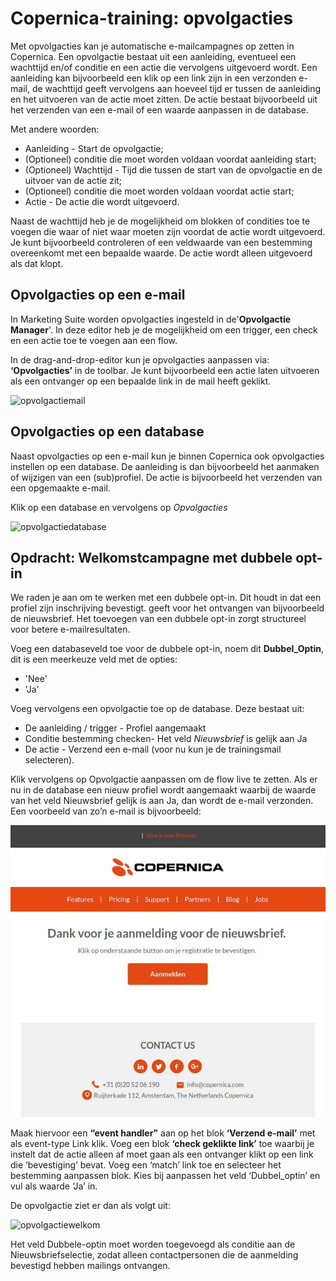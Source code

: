 # Copernica-training: opvolgacties

Met opvolgacties kan je automatische e-mailcampagnes op zetten in Copernica. 
Een opvolgactie bestaat uit een aanleiding, eventueel een wachttijd en/of conditie 
en een actie die vervolgens uitgevoerd wordt. Een aanleiding kan bijvoorbeeld 
een klik op een link zijn in een verzonden e-mail, de wachttijd geeft vervolgens 
aan hoeveel tijd er tussen de aanleiding en het uitvoeren van de actie moet zitten. 
De actie bestaat bijvoorbeeld uit het verzenden van een e-mail of een waarde aanpassen in de database. 

Met andere woorden:
- Aanleiding - Start de opvolgactie;
- (Optioneel) conditie die moet worden voldaan voordat aanleiding start;
- (Optioneel) Wachttijd - Tijd die tussen de start van de opvolgactie en de uitvoer van de actie zit;
- (Optioneel) conditie die moet worden voldaan voordat actie start;
- Actie - De actie die wordt uitgevoerd.

Naast de wachttijd heb je de mogelijkheid om blokken of condities toe te voegen 
die waar of niet waar moeten zijn voordat de actie wordt uitgevoerd. 
Je kunt bijvoorbeeld controleren of een veldwaarde van een bestemming overeenkomt met een bepaalde waarde. 
De actie wordt alleen uitgevoerd als dat klopt.

## Opvolgacties op een e-mail

In Marketing Suite worden opvolgacties ingesteld in de​ ​'**Opvolgactie Manager**'​. 
In deze editor heb je de mogelijkheid om een trigger, een check en een actie toe te voegen aan een flow. 

In de drag-and-drop-editor kun je opvolgacties aanpassen via: **‘Opvolgacties’** in de toolbar. 
Je kunt bijvoorbeeld een actie laten uitvoeren als een ontvanger op een bepaalde link in de mail heeft geklikt. 

![opvolgactiemail](https://user-images.githubusercontent.com/94605656/166893449-e1a76e3a-744d-475c-b634-4761ce8ebc4b.png)

## Opvolgacties op een database

Naast opvolgacties op een e-mail kun je binnen Copernica ook opvolgacties instellen op een
database. De aanleiding is dan bijvoorbeeld het aanmaken of wijzigen van een (sub)profiel. 
De actie is bijvoorbeeld het verzenden van een opgemaakte e-mail. 

Klik op een database en vervolgens op _Opvolgacties_

![opvolgactiedatabase](https://user-images.githubusercontent.com/94605656/166893711-62e41e77-1d62-4e35-8db0-db14cb639267.png)


## Opdracht: Welkomstcampagne met dubbele opt-in

We raden je aan om te werken met een dubbele opt-in. Dit houdt in dat een profiel zijn inschrijving bevestigt. 
geeft voor het ontvangen van bijvoorbeeld de nieuwsbrief. 
Het toevoegen van een dubbele opt-in zorgt structureel voor betere e-mailresultaten. 

Voeg een databaseveld toe voor de dubbele opt-in, noem dit **Dubbel_Optin**, 
dit is een meerkeuze veld met de opties: 

* 'Nee'
* 'Ja'

Voeg vervolgens een opvolgactie toe op de database. Deze bestaat uit:

- De aanleiding / trigger - Profiel aangemaakt
- Conditie bestemming checken- Het veld _Nieuwsbrief_ is gelijk aan Ja
- De actie - Verzend een e-mail (voor nu kun je de trainingsmail selecteren).

Klik vervolgens op Opvolgactie aanpassen om de flow live te zetten. 
Als er nu in de database een nieuw profiel wordt aangemaakt waarbij de waarde van het veld Nieuwsbrief gelijk is aan Ja,
dan wordt de e-mail verzonden. Een voorbeeld van zo’n e-mail is bijvoorbeeld:

![Voorbeeldmail](../images/nl/opvolgactiesvoorbeeldmail.png)

Maak hiervoor een **“event handler”** aan op het blok **‘Verzend e-mail’** met als event-type Link klik. 
Voeg een blok **‘check geklikte link’** toe waarbij je instelt dat de actie alleen af moet gaan 
als een ontvanger klikt op een link die ‘bevestiging’ bevat. 
Voeg een ‘match’ link toe en selecteer het bestemming aanpassen blok. 
Kies bij aanpassen het veld ‘Dubbel_optin’ en vul als waarde ‘Ja’ in. 

De opvolgactie ziet er dan als volgt uit:

![opvolgactiewelkom](https://user-images.githubusercontent.com/94605656/166895283-28b61ef1-e1cd-4940-9e28-7336f486cf50.png)

Het veld Dubbele-optin moet worden toegevoegd als conditie aan de Nieuwsbriefselectie, 
zodat alleen contactpersonen die de aanmelding bevestigd hebben mailings ontvangen.


